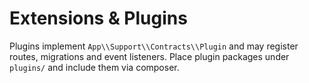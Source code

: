 # Extensions & Plugins

Plugins implement `App\\Support\\Contracts\\Plugin` and may register routes, migrations and event listeners.
Place plugin packages under `plugins/` and include them via composer.
